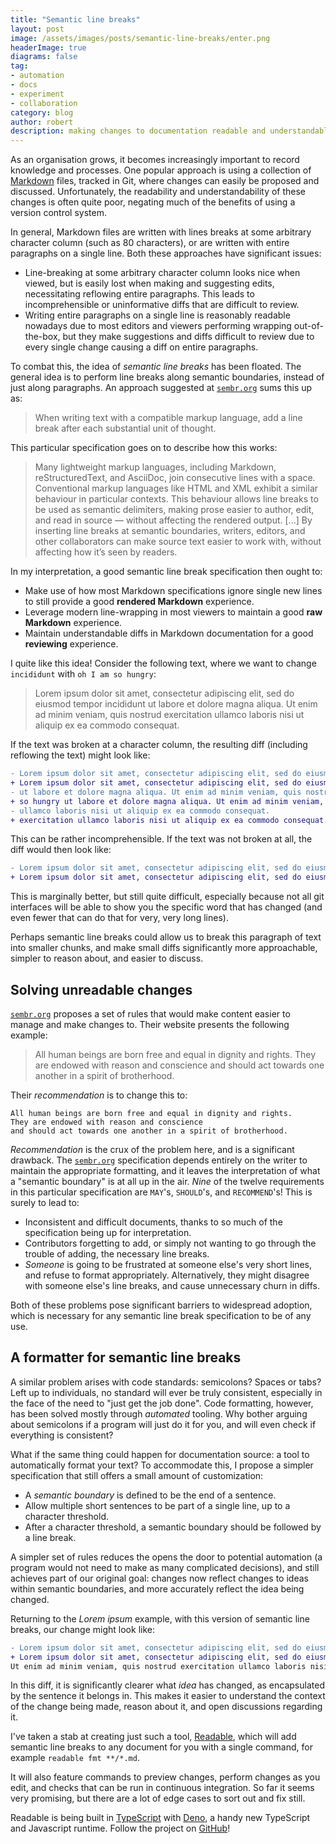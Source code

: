 ```yaml
---
title: "Semantic line breaks"
layout: post
image: /assets/images/posts/semantic-line-breaks/enter.png
headerImage: true
diagrams: false
tag:
- automation
- docs
- experiment
- collaboration
category: blog
author: robert
description: making changes to documentation readable and understandable
---
```


As an organisation grows, it becomes increasingly important to record knowledge and processes. One popular approach is using a collection of [Markdown](https://en.wikipedia.org/wiki/Markdown) files, tracked in Git, where changes can easily be proposed and discussed. Unfortunately, the readability and understandability of these changes is often quite poor, negating much of the benefits of using a version control system.

In general, Markdown files are written with lines breaks at some arbitrary character column (such as 80 characters), or are written with entire paragraphs on a single line.
Both these approaches have significant issues:

- Line-breaking at some arbitrary character column looks nice when viewed, but is easily lost when making and suggesting edits, necessitating reflowing entire paragraphs.
  This leads to incomprehensible or uninformative diffs that are difficult to review.
- Writing entire paragraphs on a single line is reasonably readable nowadays due to most editors and viewers performing wrapping out-of-the-box, but they make suggestions and diffs difficult to review due to every single change causing a diff on entire paragraphs.

To combat this, the idea of *semantic line breaks* has been floated. The general idea is to perform line breaks along semantic boundaries, instead of just along paragraphs. An approach suggested at [`sembr.org`](https://sembr.org/) sums this up as:

> When writing text with a compatible markup language, add a line break after each substantial unit of thought.

This particular specification goes on to describe how this works:

> Many lightweight markup languages, including Markdown, reStructuredText, and AsciiDoc, join consecutive lines with a space. Conventional markup languages like HTML and XML exhibit a similar behaviour in particular contexts.
> This behaviour allows line breaks to be used as semantic delimiters, making prose easier to author, edit, and read in source — without affecting the rendered output.
> [...]
> By inserting line breaks at semantic boundaries, writers, editors, and other collaborators can make source text easier to work with, without affecting how it’s seen by readers.

In my interpretation, a good semantic line break specification then ought to:

- Make use of how most Markdown specifications ignore single new lines to still provide a good **rendered Markdown** experience.
- Leverage modern line-wrapping in most viewers to maintain a good **raw Markdown** experience.
- Maintain understandable diffs in Markdown documentation for a good **reviewing** experience.

I quite like this idea! Consider the following text, where we want to change `incididunt` with `oh I am so hungry`:

> Lorem ipsum dolor sit amet, consectetur adipiscing elit, sed do eiusmod tempor incididunt ut labore et dolore magna aliqua. Ut enim ad minim veniam, quis nostrud exercitation ullamco laboris nisi ut aliquip ex ea commodo consequat.

If the text was broken at a character column, the resulting diff (including reflowing the text) might look like:

```diff
- Lorem ipsum dolor sit amet, consectetur adipiscing elit, sed do eiusmod tempor incididunt
+ Lorem ipsum dolor sit amet, consectetur adipiscing elit, sed do eiusmod tempor oh I am
- ut labore et dolore magna aliqua. Ut enim ad minim veniam, quis nostrud exercitation
+ so hungry ut labore et dolore magna aliqua. Ut enim ad minim veniam, quis nostrud
- ullamco laboris nisi ut aliquip ex ea commodo consequat.
+ exercitation ullamco laboris nisi ut aliquip ex ea commodo consequat.
```

This can be rather incomprehensible. If the text was not broken at all, the diff would then look like:

```diff
- Lorem ipsum dolor sit amet, consectetur adipiscing elit, sed do eiusmod tempor incididunt ut labore et dolore magna aliqua. Ut enim ad minim veniam, quis nostrud exercitation ullamco laboris nisi ut aliquip ex ea commodo consequat.
+ Lorem ipsum dolor sit amet, consectetur adipiscing elit, sed do eiusmod tempor oh I am so hungry ut labore et dolore magna aliqua. Ut enim ad minim veniam, quis nostrud exercitation ullamco laboris nisi ut aliquip ex ea commodo consequat.
```

This is marginally better, but still quite difficult, especially because not all git interfaces will be able to show you the specific word that has changed (and even fewer that can do that for very, very long lines).

Perhaps semantic line breaks could allow us to break this paragraph of text into smaller chunks, and make small diffs significantly more approachable, simpler to reason about, and easier to discuss.

## Solving unreadable changes

[`sembr.org`](https://sembr.org/) proposes a set of rules that would make content easier to manage and make changes to. Their website presents the following example:

> All human beings are born free and equal in dignity and rights. They are endowed with reason and conscience and should act towards one another in a spirit of brotherhood.

Their *recommendation* is to change this to:

```
All human beings are born free and equal in dignity and rights.
They are endowed with reason and conscience
and should act towards one another in a spirit of brotherhood.
```

*Recommendation* is the crux of the problem here, and is a significant drawback. The [`sembr.org`](https://sembr.org/) specification depends entirely on the writer to maintain the appropriate formatting, and it leaves the interpretation of what a "semantic boundary" is at all up in the air. *Nine* of the twelve requirements in this particular specification are `MAY`'s, `SHOULD`'s, and `RECOMMEND`'s! This is surely to lead to:

- Inconsistent and difficult documents, thanks to so much of the  specification being up for interpretation.
- Contributors forgetting to add, or simply not wanting to go through the trouble of adding, the necessary line breaks.
- *Someone* is going to be frustrated at someone else's very short lines, and refuse to format appropriately. Alternatively, they might disagree with someone else's line breaks, and cause unnecessary churn in diffs.

Both of these problems pose significant barriers to widespread adoption, which is necessary for any semantic line break specification to be of any use.

## A formatter for semantic line breaks

A similar problem arises with code standards: semicolons? Spaces or tabs? Left up to individuals, no standard will ever be truly consistent, especially in the face of the need to "just get the job done". Code formatting, however, has been solved mostly through *automated* tooling. Why bother arguing about semicolons if a program will just do it for you, and will even check if everything is consistent?

What if the same thing could happen for documentation source: a tool to automatically format your text? To accommodate this, I propose a simpler specification that still offers a small amount of customization:

- A *semantic boundary* is defined to be the end of a sentence.
- Allow multiple short sentences to be part of a single line, up to a character threshold.
- After a character threshold, a semantic boundary should be followed by a line break.

A simpler set of rules reduces the opens the door to potential automation (a program would not need to make as many complicated decisions), and still achieves part of our original goal: changes now reflect changes to ideas within semantic boundaries, and more accurately reflect the idea being changed.

Returning to the *Lorem ipsum* example, with this version of semantic line breaks, our change might look like:

```diff
- Lorem ipsum dolor sit amet, consectetur adipiscing elit, sed do eiusmod tempor incididunt ut labore et dolore magna aliqua.
+ Lorem ipsum dolor sit amet, consectetur adipiscing elit, sed do eiusmod tempor oh I am so hungry ut labore et dolore magna aliqua.
Ut enim ad minim veniam, quis nostrud exercitation ullamco laboris nisi ut aliquip ex ea commodo consequat.
```

In this diff, it is significantly clearer what *idea* has changed, as encapsulated by the sentence it belongs in. This makes it easier to understand the context of the change being made, reason about it, and open discussions regarding it.

I've taken a stab at creating just such a tool, [Readable](https://github.com/bobheadxi/readable), which will add semantic line breaks to any document for you with a single command, for example `readable fmt **/*.md`.

It will also feature commands to preview changes, perform changes as you edit, and checks that can be run in continuous integration. So far it seems very promising, but there are a lot of edge cases to sort out and fix still.

Readable is being built in [TypeScript](https://www.typescriptlang.org/) with [Deno](https://deno.land/), a handy new TypeScript and Javascript runtime. Follow the project on [GitHub](https://github.com/bobheadxi/readable)!
